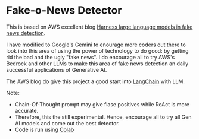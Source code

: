 # Fake-o-News Detector

This is based on AWS excellent blog [Harness large language models in fake news detection](https://aws.amazon.com/blogs/machine-learning/harness-large-language-models-in-fake-news-detection/).

I have modified to Google's Gemini to enourage more coders out there to look into this area of using the power of technology to do good: by getting rid the bad and the ugly "fake news".  I do encourage all to try AWS's Bedrock and other LLMs to make this area of fake news detection an daily successful applications of Generative AI.

The AWS blog do give this project a good start into [LangChain](https://www.langchain.com/) with LLM.

Note: 
* Chain-Of-Thought prompt may give flase positives while ReAct is more accurate.
* Therefore, this the still experimental.  Hence, encourage all to try all Gen AI models and come out the best detector.
* Code is run using [Colab](https://colab.research.google.com/)
